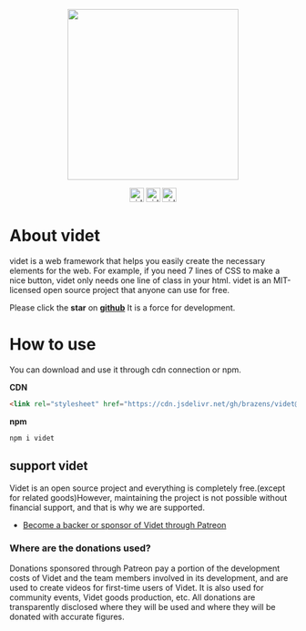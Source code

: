 <p align="center"><a href="https://videt.xyz" target="_blank" rel="noopener noreferrer"><img width="300" src="https://asset.brazens.studio/images/1635768525582.png"></a></p>

<p align="center">
   <a href="https://github.com/brazens/videt/blob/main/LICENSE" target="_blank" rel="noopener noreferrer"><img height="25px" src="https://img.shields.io/apm/l/vim-mode?style=for-the-badge" alt="videt_license"></a>
   <a href="https://github.com/brazens/videt/releases" target="_blank" rel="noopener noreferrer"><img height="25px" src="https://img.shields.io/badge/Version-V%200.4.6-brightgreen?style=for-the-badge" alt="videt_logo"></a>
   <a href="https://www.npmjs.com/package/videt" target="_blank" rel="noopener noreferrer"><img height="25px" src="https://img.shields.io/npm/dt/videt?color=red&style=for-the-badge" alt="videt_npm"></a>
</p>
 
<h1>About videt</h1>
videt is a web framework that helps you easily create the necessary elements for the web.
For example, if you need 7 lines of CSS to make a nice button, videt only needs one line of class in your html.
videt is an MIT-licensed open source project that anyone can use for free.

Please click the **star** on [**github**](https://github.com/brazens/videt) It is a force for development.

# How to use
You can download and use it through cdn connection or npm.

**CDN**
```HTML
<link rel="stylesheet" href="https://cdn.jsdelivr.net/gh/brazens/videt@0.4.6/dist/videt.min.css" integrity="sha384-fgZw1QpiPBUlGYq0QVVWcLMnM7w5BOuS0D9PoJtDG9srlM7sLwLUmnGxaU9eukJK" crossorigin="anonymous">
```

**npm**
```console
npm i videt
```


<h2>support videt</h2>
Videt is an open source project and everything is completely free.(except for related goods)However, maintaining the project is not possible without financial support, and that is why we are supported.

> 

- [Become a backer or sponsor of Videt through Patreon](https://www.patreon.com/leeminjun?fan_landing=true)


### Where are the donations used?
Donations sponsored through Patreon pay a portion of the development costs of Videt and the team members involved in its development, and are used to create videos for first-time users of Videt. It is also used for community events, Videt goods production, etc. All donations are transparently disclosed where they will be used and where they will be donated with accurate figures.

